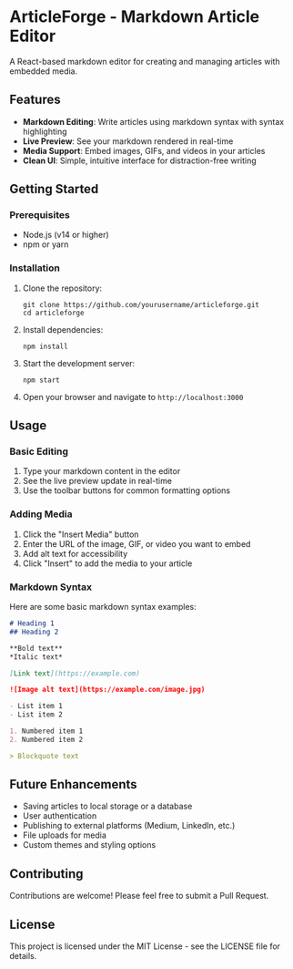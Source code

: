 # ArticleForge - Markdown Article Editor

A React-based markdown editor for creating and managing articles with embedded media.

## Features

- **Markdown Editing**: Write articles using markdown syntax with syntax highlighting
- **Live Preview**: See your markdown rendered in real-time
- **Media Support**: Embed images, GIFs, and videos in your articles
- **Clean UI**: Simple, intuitive interface for distraction-free writing

## Getting Started

### Prerequisites

- Node.js (v14 or higher)
- npm or yarn

### Installation

1. Clone the repository:
   ```
   git clone https://github.com/yourusername/articleforge.git
   cd articleforge
   ```

2. Install dependencies:
   ```
   npm install
   ```

3. Start the development server:
   ```
   npm start
   ```

4. Open your browser and navigate to `http://localhost:3000`

## Usage

### Basic Editing

1. Type your markdown content in the editor
2. See the live preview update in real-time
3. Use the toolbar buttons for common formatting options

### Adding Media

1. Click the "Insert Media" button
2. Enter the URL of the image, GIF, or video you want to embed
3. Add alt text for accessibility
4. Click "Insert" to add the media to your article

### Markdown Syntax

Here are some basic markdown syntax examples:

```markdown
# Heading 1
## Heading 2

**Bold text**
*Italic text*

[Link text](https://example.com)

![Image alt text](https://example.com/image.jpg)

- List item 1
- List item 2

1. Numbered item 1
2. Numbered item 2

> Blockquote text
```

## Future Enhancements

- Saving articles to local storage or a database
- User authentication
- Publishing to external platforms (Medium, LinkedIn, etc.)
- File uploads for media
- Custom themes and styling options

## Contributing

Contributions are welcome! Please feel free to submit a Pull Request.

## License

This project is licensed under the MIT License - see the LICENSE file for details.
